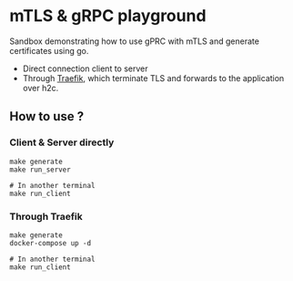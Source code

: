 # mTLS & gRPC playground

Sandbox demonstrating how to use gPRC with mTLS and generate certificates using go.

- Direct connection client to server
- Through [Traefik](https://traefik.io), which terminate TLS and forwards to the application over h2c.

## How to use ?

### Client & Server directly
```
make generate
make run_server

# In another terminal
make run_client
```

### Through Traefik

```
make generate
docker-compose up -d

# In another terminal
make run_client
```
